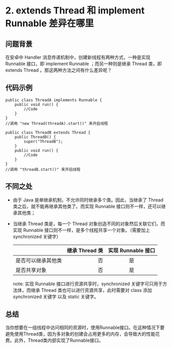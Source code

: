 # 2. extends Thread 和 implement Runnable 差异在哪里 
## 问题背景
在安卓中 Handler 消息传递机制中，创建新线程有两种方式，一种是实现 Runnable 接口，即 implement Runnable ；而另一种则是继承 Thread 类，即 extends Thread 。那这两种方法之间有什么差异呢？

## 代码示例
    public class ThreadA implements Runnable {
        public void run() {
            //Code
        }
    }
    //调用 "new Thread(threadA).start()" 来开启线程

    public class ThreadB extends Thread {
        public ThreadB() {
            super("ThreadB");
        }
        public void run() {
            //Code
        }
    }
    //调用 "threadB.start()" 来开启线程

## 不同之处
- 由于 Java 是单继承机制，不允许同时继承多个类。因此，当继承了 Thread 类之后，就不能再继承其他类了。而实现 Runnable 接口则不一样，还可以继承其他类；
- 当继承 Thread 类是，每一个 Thread 对象创造不同的对象然后关联它们，而实现 Runnable 接口则不一样，是多个线程共享一个对象。（需要加上 synchronized 关键字）

    ||继承 Thread 类|  实现 Runnable 接口 |
    |--------| -----:|:----:|
    |是否可以继承其他类|否|是|
    |是否共享对象|否|是|

    note: 实现 Runnable 接口进行资源共享时，synchronized 关键字可只用于方法体，而继承 Thread 类也可以进行资源共享，此时需要对 class 添加 synchronized 关键字 以及 static 关键字。
    
## 总结
当你想要在一组线程中访问相同的资源时，使用Runnable接口。在这种情况下要避免使用Thread类，因为多对象的创建会占用更多的内存，会导致大的性能花费。此外，Thread类内部实现了Runnable接口。

